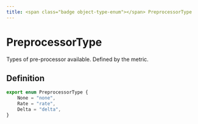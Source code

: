 ```yaml
---
title: <span class="badge object-type-enum"></span> PreprocessorType
---
```

# <span class="badge object-type-enum"></span> PreprocessorType

Types of pre-processor available. Defined by the metric.

## Definition

```typescript
export enum PreprocessorType {
	None = "none",
	Rate = "rate",
	Delta = "delta",
}

```
